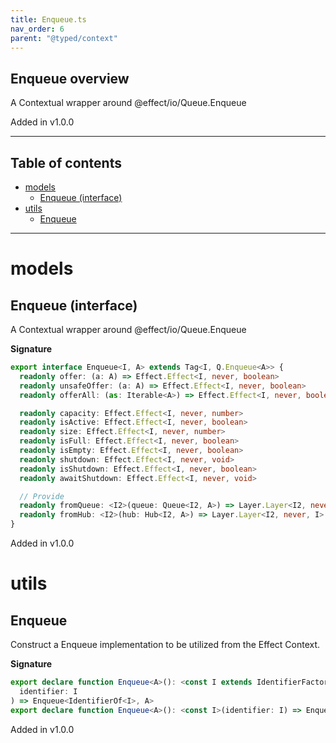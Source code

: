 ```yaml
---
title: Enqueue.ts
nav_order: 6
parent: "@typed/context"
---
```


## Enqueue overview

A Contextual wrapper around @effect/io/Queue.Enqueue

Added in v1.0.0

---

<h2 class="text-delta">Table of contents</h2>

- [models](#models)
  - [Enqueue (interface)](#enqueue-interface)
- [utils](#utils)
  - [Enqueue](#enqueue)

---

# models

## Enqueue (interface)

A Contextual wrapper around @effect/io/Queue.Enqueue

**Signature**

```ts
export interface Enqueue<I, A> extends Tag<I, Q.Enqueue<A>> {
  readonly offer: (a: A) => Effect.Effect<I, never, boolean>
  readonly unsafeOffer: (a: A) => Effect.Effect<I, never, boolean>
  readonly offerAll: (as: Iterable<A>) => Effect.Effect<I, never, boolean>

  readonly capacity: Effect.Effect<I, never, number>
  readonly isActive: Effect.Effect<I, never, boolean>
  readonly size: Effect.Effect<I, never, number>
  readonly isFull: Effect.Effect<I, never, boolean>
  readonly isEmpty: Effect.Effect<I, never, boolean>
  readonly shutdown: Effect.Effect<I, never, void>
  readonly isShutdown: Effect.Effect<I, never, boolean>
  readonly awaitShutdown: Effect.Effect<I, never, void>

  // Provide
  readonly fromQueue: <I2>(queue: Queue<I2, A>) => Layer.Layer<I2, never, I>
  readonly fromHub: <I2>(hub: Hub<I2, A>) => Layer.Layer<I2, never, I>
}
```

Added in v1.0.0

# utils

## Enqueue

Construct a Enqueue implementation to be utilized from the Effect Context.

**Signature**

```ts
export declare function Enqueue<A>(): <const I extends IdentifierFactory<any>>(
  identifier: I
) => Enqueue<IdentifierOf<I>, A>
export declare function Enqueue<A>(): <const I>(identifier: I) => Enqueue<IdentifierOf<I>, A>
```

Added in v1.0.0
